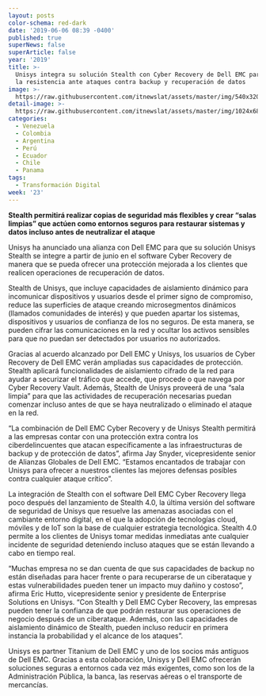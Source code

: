 ```yaml
---
layout: posts
color-schema: red-dark
date: '2019-06-06 08:39 -0400'
published: true
superNews: false
superArticle: false
year: '2019'
title: >-
  Unisys integra su solución Stealth con Cyber Recovery de Dell EMC para mejorar
  la resistencia ante ataques contra backup y recuperación de datos
image: >-
  https://raw.githubusercontent.com/itnewslat/assets/master/img/540x320/Backup-Recovery-p.jpg
detail-image: >-
  https://raw.githubusercontent.com/itnewslat/assets/master/img/1024x680/Backup-Recovery-g.jpg
categories:
  - Venezuela
  - Colombia
  - Argentina
  - Perú
  - Ecuador
  - Chile
  - Panama
tags:
  - Transformación Digital
week: '23'
---
```

**Stealth permitirá realizar copias de seguridad más flexibles y crear “salas limpias” que actúen como entornos seguros para restaurar sistemas y datos incluso antes de neutralizar el ataque**

Unisys ha anunciado una alianza con Dell EMC para que su solución Unisys Stealth se integre a partir de junio en el software Cyber Recovery de manera que se pueda ofrecer una protección mejorada a los clientes que realicen operaciones de recuperación de datos.

Stealth de Unisys, que incluye capacidades de aislamiento dinámico para incomunicar dispositivos y usuarios desde el primer signo de compromiso, reduce las superficies de ataque creando microsegmentos dinámicos (llamados comunidades de interés) y que pueden apartar los sistemas, dispositivos y usuarios de confianza de los no seguros. De esta manera, se pueden cifrar las comunicaciones en la red y ocultar los activos sensibles para que no puedan ser detectados por usuarios no autorizados. 

Gracias al acuerdo alcanzado por Dell EMC y Unisys, los usuarios de Cyber Recovery de Dell EMC verán ampliadas sus capacidades de protección. Stealth aplicará funcionalidades de aislamiento cifrado de la red para ayudar a securizar el tráfico que accede, que procede o que navega por Cyber Recovery Vault. Además, Stealth de Unisys proveerá de una “sala limpia” para que las actividades de recuperación necesarias puedan comenzar incluso antes de que se haya neutralizado o eliminado el ataque en la red. 

“La combinación de Dell EMC Cyber Recovery y de Unisys Stealth permitirá a las empresas contar con una protección extra contra los ciberdelincuentes que atacan específicamente a las infraestructuras de backup y de protección de datos”, afirma Jay Snyder, vicepresidente senior de Alianzas Globales de Dell EMC. “Estamos encantados de trabajar con Unisys para ofrecer a nuestros clientes las mejores defensas posibles contra cualquier ataque crítico”. 

La integración de Stealth con el software Dell EMC Cyber Recovery llega poco después del lanzamiento de Stealth 4.0, la última versión del software de seguridad de Unisys que resuelve las amenazas asociadas con el cambiante entorno digital, en el que la adopción de tecnologías cloud, móviles y de IoT son la base de cualquier estrategia tecnológica. Stealth 4.0 permite a los clientes de Unisys tomar medidas inmediatas ante cualquier incidente de seguridad deteniendo incluso ataques que se están llevando a cabo en tiempo real. 

“Muchas empresa no se dan cuenta de que sus capacidades de backup no están diseñadas para hacer frente o para recuperarse de un ciberataque y estas vulnerabilidades pueden tener un impacto muy dañino y costoso”, afirma Eric Hutto, vicepresidente senior y presidente de Enterprise Solutions en Unisys. “Con Stealth y Dell EMC Cyber Recovery, las empresas pueden tener la confianza de que podrán restaurar sus operaciones de negocio después de un ciberataque. Además, con las capacidades de aislamiento dinámico de Stealth, pueden incluso reducir en primera instancia la probabilidad y el alcance de los ataques”.

Unisys es partner Titanium de Dell EMC y uno de los socios más antiguos de Dell EMC. Gracias a esta colaboración, Unisys y Dell EMC ofrecerán soluciones seguras a entornos cada vez más exigentes, como son los de la Administración Pública, la banca, las reservas aéreas o el transporte de mercancías. 